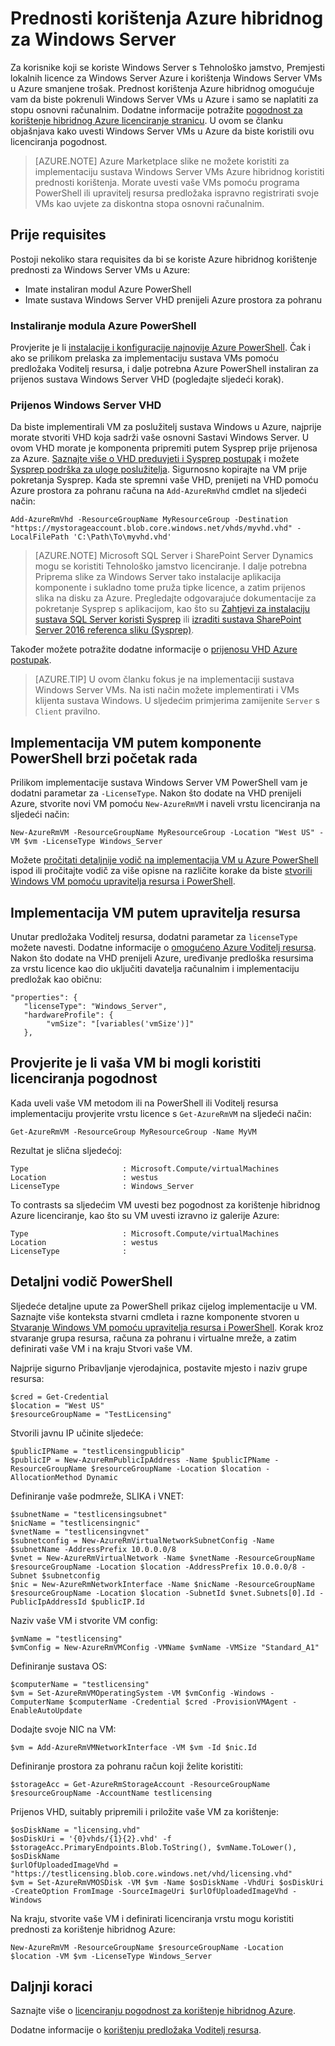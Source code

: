 <properties
   pageTitle="Pogodnost korištenje Azure hibridnog poslužitelja prozor | Microsoft Azure"
   description="Saznajte kako Maksimiziranje prednosti sustava Windows Server Tehnološko jamstvo da bi se prikazala lokalnog licence za Azure"
   services="virtual-machines-windows"
   documentationCenter=""
   authors="iainfoulds"
   manager="timlt"
   editor=""/>

<tags
   ms.service="virtual-machines-windows"
   ms.devlang="na"
   ms.topic="article"
   ms.tgt_pltfrm="vm-windows"
   ms.workload="infrastructure-services"
   ms.date="07/13/2016"
   ms.author="georgem"/>

# <a name="azure-hybrid-use-benefit-for-windows-server"></a>Prednosti korištenja Azure hibridnog za Windows Server

Za korisnike koji se koriste Windows Server s Tehnološko jamstvo, Premjesti lokalnih licence za Windows Server Azure i korištenja Windows Server VMs u Azure smanjene trošak. Prednost korištenja Azure hibridnog omogućuje vam da biste pokrenuli Windows Server VMs u Azure i samo se naplatiti za stopu osnovni računalnim. Dodatne informacije potražite [pogodnost za korištenje hibridnog Azure licenciranje stranicu](https://azure.microsoft.com/pricing/hybrid-use-benefit/). U ovom se članku objašnjava kako uvesti Windows Server VMs u Azure da biste koristili ovu licenciranja pogodnost.

> [AZURE.NOTE] Azure Marketplace slike ne možete koristiti za implementaciju sustava Windows Server VMs Azure hibridnog koristiti prednosti korištenja. Morate uvesti vaše VMs pomoću programa PowerShell ili upravitelj resursa predložaka ispravno registrirati svoje VMs kao uvjete za diskontna stopa osnovni računalnim.

## <a name="pre-requisites"></a>Prije requisites
Postoji nekoliko stara requisites da bi se koriste Azure hibridnog korištenje prednosti za Windows Server VMs u Azure:

- Imate instaliran modul Azure PowerShell
- Imate sustava Windows Server VHD prenijeli Azure prostora za pohranu

### <a name="install-azure-powershell"></a>Instaliranje modula Azure PowerShell
Provjerite je li [instalacije i konfiguracije najnovije Azure PowerShell](../powershell-install-configure.md). Čak i ako se prilikom prelaska za implementaciju sustava VMs pomoću predložaka Voditelj resursa, i dalje potrebna Azure PowerShell instaliran za prijenos sustava Windows Server VHD (pogledajte sljedeći korak).

### <a name="upload-a-windows-server-vhd"></a>Prijenos Windows Server VHD

Da biste implementirali VM za poslužitelj sustava Windows u Azure, najprije morate stvoriti VHD koja sadrži vaše osnovni Sastavi Windows Server. U ovom VHD morate je komponenta pripremiti putem Sysprep prije prijenosa za Azure. [Saznajte više o VHD preduvjeti i Sysprep postupak](./virtual-machines-windows-upload-image.md) i možete [Sysprep podrška za uloge poslužitelja](https://msdn.microsoft.com/windows/hardware/commercialize/manufacture/desktop/sysprep-support-for-server-roles). Sigurnosno kopirajte na VM prije pokretanja Sysprep. Kada ste spremni vaše VHD, prenijeti na VHD pomoću Azure prostora za pohranu računa na `Add-AzureRmVhd` cmdlet na sljedeći način:

```
Add-AzureRmVhd -ResourceGroupName MyResourceGroup -Destination "https://mystorageaccount.blob.core.windows.net/vhds/myvhd.vhd" -LocalFilePath 'C:\Path\To\myvhd.vhd'
```

> [AZURE.NOTE] Microsoft SQL Server i SharePoint Server Dynamics mogu se koristiti Tehnološko jamstvo licenciranje. I dalje potrebna Priprema slike za Windows Server tako instalacije aplikacija komponente i sukladno tome pruža tipke licence, a zatim prijenos slika na disku za Azure. Pregledajte odgovarajuće dokumentacije za pokretanje Sysprep s aplikacijom, kao što su [Zahtjevi za instalaciju sustava SQL Server koristi Sysprep](https://msdn.microsoft.com/library/ee210754.aspx) ili [izraditi sustava SharePoint Server 2016 referenca sliku (Sysprep)](http://social.technet.microsoft.com/wiki/contents/articles/33789.build-a-sharepoint-server-2016-reference-image-sysprep.aspx).

Također možete potražite dodatne informacije o [prijenosu VHD Azure postupak](./virtual-machines-windows-upload-image.md#upload-the-vm-image-to-your-storage-account).

> [AZURE.TIP] U ovom članku fokus je na implementaciji sustava Windows Server VMs. Na isti način možete implementirati i VMs klijenta sustava Windows. U sljedećim primjerima zamijenite `Server` s `Client` pravilno.

## <a name="deploy-a-vm-via-powershell-quick-start"></a>Implementacija VM putem komponente PowerShell brzi početak rada
Prilikom implementacije sustava Windows Server VM PowerShell vam je dodatni parametar za `-LicenseType`. Nakon što dodate na VHD prenijeli Azure, stvorite novi VM pomoću `New-AzureRmVM` i naveli vrstu licenciranja na sljedeći način:

```
New-AzureRmVM -ResourceGroupName MyResourceGroup -Location "West US" -VM $vm -LicenseType Windows_Server
```

Možete [pročitati detaljnije vodič na implementacija VM u Azure PowerShell](./virtual-machines-windows-hybrid-use-benefit-licensing.md#deploy-windows-server-vm-via-powershell-detailed-walkthrough) ispod ili pročitajte vodič za više opisne na različite korake da biste [stvorili Windows VM pomoću upravitelja resursa i PowerShell](./virtual-machines-windows-ps-create.md).

## <a name="deploy-a-vm-via-resource-manager"></a>Implementacija VM putem upravitelja resursa
Unutar predložaka Voditelj resursa, dodatni parametar za `licenseType` možete navesti. Dodatne informacije o [omogućeno Azure Voditelj resursa](../resource-group-authoring-templates.md). Nakon što dodate na VHD prenijeli Azure, uređivanje predloška resursima za vrstu licence kao dio uključiti davatelja računalnim i implementaciju predložak kao običnu:

```
"properties": {  
   "licenseType": "Windows_Server",
   "hardwareProfile": {
        "vmSize": "[variables('vmSize')]"
   },
```
 
## <a name="verify-your-vm-is-utilizing-the-licensing-benefit"></a>Provjerite je li vaša VM bi mogli koristiti licenciranja pogodnost
Kada uveli vaše VM metodom ili na PowerShell ili Voditelj resursa implementaciju provjerite vrstu licence s `Get-AzureRmVM` na sljedeći način:
 
```
Get-AzureRmVM -ResourceGroup MyResourceGroup -Name MyVM
```

Rezultat je slična sljedećoj:

```
Type                     : Microsoft.Compute/virtualMachines
Location                 : westus
LicenseType              : Windows_Server
```

To contrasts sa sljedećim VM uvesti bez pogodnost za korištenje hibridnog Azure licenciranje, kao što su VM uvesti izravno iz galerije Azure:

```
Type                     : Microsoft.Compute/virtualMachines
Location                 : westus
LicenseType              : 
```
 
## <a name="detailed-powershell-walkthrough"></a>Detaljni vodič PowerShell

Sljedeće detaljne upute za PowerShell prikaz cijelog implementacije u VM. Saznajte više konteksta stvarni cmdleta i razne komponente stvoren u [Stvaranje Windows VM pomoću upravitelja resursa i PowerShell](./virtual-machines-windows-ps-create.md). Korak kroz stvaranje grupa resursa, računa za pohranu i virtualne mreže, a zatim definirati vaše VM i na kraju Stvori vaše VM.
 
Najprije sigurno Pribavljanje vjerodajnica, postavite mjesto i naziv grupe resursa:

```
$cred = Get-Credential
$location = "West US"
$resourceGroupName = "TestLicensing"
```

Stvorili javnu IP učinite sljedeće:

```
$publicIPName = "testlicensingpublicip"
$publicIP = New-AzureRmPublicIpAddress -Name $publicIPName -ResourceGroupName $resourceGroupName -Location $location -AllocationMethod Dynamic
```

Definiranje vaše podmreže, SLIKA i VNET:

```
$subnetName = "testlicensingsubnet"
$nicName = "testlicensingnic"
$vnetName = "testlicensingvnet"
$subnetconfig = New-AzureRmVirtualNetworkSubnetConfig -Name $subnetName -AddressPrefix 10.0.0.0/8
$vnet = New-AzureRmVirtualNetwork -Name $vnetName -ResourceGroupName $resourceGroupName -Location $location -AddressPrefix 10.0.0.0/8 -Subnet $subnetconfig
$nic = New-AzureRmNetworkInterface -Name $nicName -ResourceGroupName $resourceGroupName -Location $location -SubnetId $vnet.Subnets[0].Id -PublicIpAddressId $publicIP.Id
```

Naziv vaše VM i stvorite VM config:

```
$vmName = "testlicensing"
$vmConfig = New-AzureRmVMConfig -VMName $vmName -VMSize "Standard_A1"
```

Definiranje sustava OS:

```
$computerName = "testlicensing"
$vm = Set-AzureRmVMOperatingSystem -VM $vmConfig -Windows -ComputerName $computerName -Credential $cred -ProvisionVMAgent -EnableAutoUpdate
```

Dodajte svoje NIC na VM:

```
$vm = Add-AzureRmVMNetworkInterface -VM $vm -Id $nic.Id
```

Definiranje prostora za pohranu račun koji želite koristiti:

```
$storageAcc = Get-AzureRmStorageAccount -ResourceGroupName $resourceGroupName -AccountName testlicensing
```

Prijenos VHD, suitably pripremili i priložite vaše VM za korištenje:

```
$osDiskName = "licensing.vhd"
$osDiskUri = '{0}vhds/{1}{2}.vhd' -f $storageAcc.PrimaryEndpoints.Blob.ToString(), $vmName.ToLower(), $osDiskName
$urlOfUploadedImageVhd = "https://testlicensing.blob.core.windows.net/vhd/licensing.vhd"
$vm = Set-AzureRmVMOSDisk -VM $vm -Name $osDiskName -VhdUri $osDiskUri -CreateOption FromImage -SourceImageUri $urlOfUploadedImageVhd -Windows
```

Na kraju, stvorite vaše VM i definirati licenciranja vrstu mogu koristiti prednosti za korištenje hibridnog Azure:

```
New-AzureRmVM -ResourceGroupName $resourceGroupName -Location $location -VM $vm -LicenseType Windows_Server
```

## <a name="next-steps"></a>Daljnji koraci

Saznajte više o [licenciranju pogodnost za korištenje hibridnog Azure](https://azure.microsoft.com/pricing/hybrid-use-benefit/).

Dodatne informacije o [korištenju predložaka Voditelj resursa](../azure-resource-manager/resource-group-overview.md).

